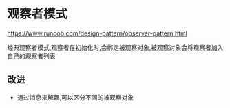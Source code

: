 # 观察者模式

https://www.runoob.com/design-pattern/observer-pattern.html

经典观察者模式,观察者在初始化时,会绑定被观察对象,被观察对象会将观察者加入自己的观察者列表

## 改进

* 通过消息来解耦,可以区分不同的被观察对象

